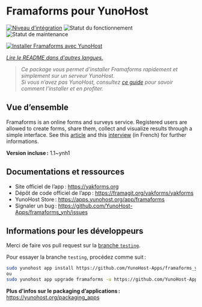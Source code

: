 <!--
Nota bene : ce README est automatiquement généré par <https://github.com/YunoHost/apps/tree/master/tools/readme_generator>
Il NE doit PAS être modifié à la main.
-->

# Framaforms pour YunoHost

[![Niveau d’intégration](https://dash.yunohost.org/integration/framaforms.svg)](https://dash.yunohost.org/appci/app/framaforms) ![Statut du fonctionnement](https://ci-apps.yunohost.org/ci/badges/framaforms.status.svg) ![Statut de maintenance](https://ci-apps.yunohost.org/ci/badges/framaforms.maintain.svg)

[![Installer Framaforms avec YunoHost](https://install-app.yunohost.org/install-with-yunohost.svg)](https://install-app.yunohost.org/?app=framaforms)

*[Lire le README dans d'autres langues.](./ALL_README.md)*

> *Ce package vous permet d’installer Framaforms rapidement et simplement sur un serveur YunoHost.*  
> *Si vous n’avez pas YunoHost, consultez [ce guide](https://yunohost.org/install) pour savoir comment l’installer et en profiter.*

## Vue d’ensemble

Framaforms is an online forms and surveys service. Registered users are allowed to create forms, share them, collect and visualize results through a simple interface.
See this [article](https://framablog.org/2016/10/05/framaforms-noffrez-plus-les-reponses-que-vous-collectez-a-google/) and this [interview](https://framablog.org/2016/10/05/en-savoir-un-peu-plus-sur-le-projet-framaforms/) (in French) for further informations.


**Version incluse :** 1.1~ynh1
## Documentations et ressources

- Site officiel de l’app : <https://yakforms.org>
- Dépôt de code officiel de l’app : <https://framagit.org/yakforms/yakforms>
- YunoHost Store : <https://apps.yunohost.org/app/framaforms>
- Signaler un bug : <https://github.com/YunoHost-Apps/framaforms_ynh/issues>

## Informations pour les développeurs

Merci de faire vos pull request sur la [branche `testing`](https://github.com/YunoHost-Apps/framaforms_ynh/tree/testing).

Pour essayer la branche `testing`, procédez comme suit :

```bash
sudo yunohost app install https://github.com/YunoHost-Apps/framaforms_ynh/tree/testing --debug
ou
sudo yunohost app upgrade framaforms -u https://github.com/YunoHost-Apps/framaforms_ynh/tree/testing --debug
```

**Plus d’infos sur le packaging d’applications :** <https://yunohost.org/packaging_apps>
